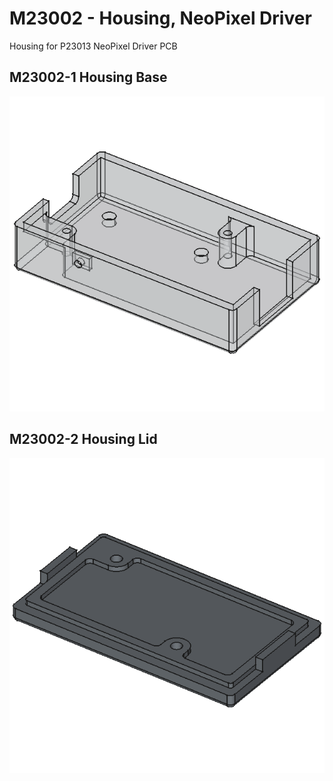 # M23002 - Housing, NeoPixel Driver
Housing for P23013 NeoPixel Driver PCB

## M23002-1 Housing Base
![M23002-1 Rendering](assets/M23002-1.png)

## M23002-2 Housing Lid
![M23002-2 Rendering](assets/M23002-2.png)
